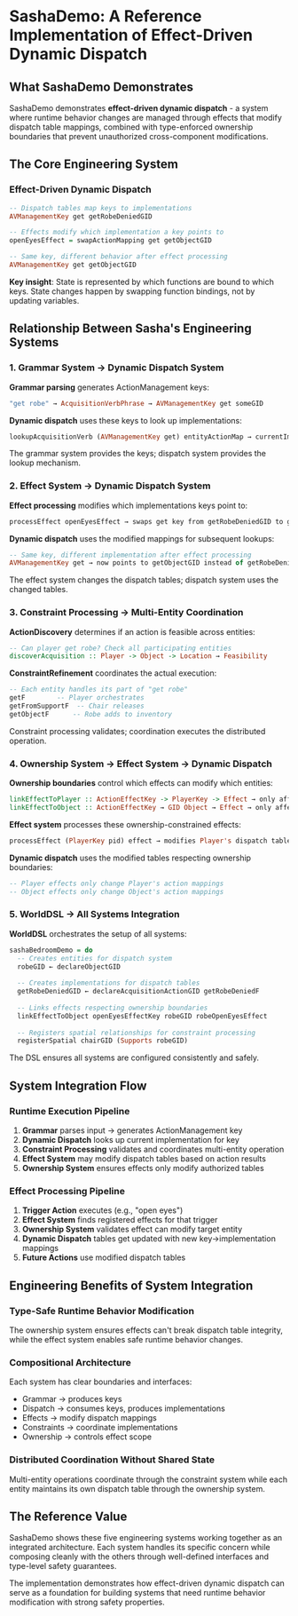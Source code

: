 # SashaDemo: A Reference Implementation of Effect-Driven Dynamic Dispatch

## What SashaDemo Demonstrates

SashaDemo demonstrates **effect-driven dynamic dispatch** - a system where runtime behavior changes are managed through effects that modify dispatch table mappings, combined with type-enforced ownership boundaries that prevent unauthorized cross-component modifications.

## The Core Engineering System

### Effect-Driven Dynamic Dispatch
```haskell
-- Dispatch tables map keys to implementations
AVManagementKey get getRobeDeniedGID

-- Effects modify which implementation a key points to
openEyesEffect = swapActionMapping get getObjectGID

-- Same key, different behavior after effect processing
AVManagementKey get getObjectGID
```

**Key insight**: State is represented by which functions are bound to which keys. State changes happen by swapping function bindings, not by updating variables.

## Relationship Between Sasha's Engineering Systems

### 1. Grammar System → Dynamic Dispatch System
**Grammar parsing** generates ActionManagement keys:
```haskell
"get robe" → AcquisitionVerbPhrase → AVManagementKey get someGID
```

**Dynamic dispatch** uses these keys to look up implementations:
```haskell
lookupAcquisitionVerb (AVManagementKey get) entityActionMap → currentImplementation
```

The grammar system provides the keys; dispatch system provides the lookup mechanism.

### 2. Effect System → Dynamic Dispatch System  
**Effect processing** modifies which implementations keys point to:
```haskell
processEffect openEyesEffect → swaps get key from getRobeDeniedGID to getObjectGID
```

**Dynamic dispatch** uses the modified mappings for subsequent lookups:
```haskell
-- Same key, different implementation after effect processing
AVManagementKey get → now points to getObjectGID instead of getRobeDeniedGID
```

The effect system changes the dispatch tables; dispatch system uses the changed tables.

### 3. Constraint Processing → Multi-Entity Coordination
**ActionDiscovery** determines if an action is feasible across entities:
```haskell
-- Can player get robe? Check all participating entities
discoverAcquisition :: Player -> Object -> Location → Feasibility
```

**ConstraintRefinement** coordinates the actual execution:
```haskell
-- Each entity handles its part of "get robe"
getF        -- Player orchestrates
getFromSupportF  -- Chair releases  
getObjectF      -- Robe adds to inventory
```

Constraint processing validates; coordination executes the distributed operation.

### 4. Ownership System → Effect System → Dynamic Dispatch
**Ownership boundaries** control which effects can modify which entities:
```haskell
linkEffectToPlayer :: ActionEffectKey -> PlayerKey -> Effect → only affects Player
linkEffectToObject :: ActionEffectKey → GID Object → Effect → only affects Object
```

**Effect system** processes these ownership-constrained effects:
```haskell
processEffect (PlayerKey pid) effect → modifies Player's dispatch table only
```

**Dynamic dispatch** uses the modified tables respecting ownership boundaries:
```haskell
-- Player effects only change Player's action mappings
-- Object effects only change Object's action mappings
```

### 5. WorldDSL → All Systems Integration
**WorldDSL** orchestrates the setup of all systems:
```haskell
sashaBedroomDemo = do
  -- Creates entities for dispatch system
  robeGID ← declareObjectGID
  
  -- Creates implementations for dispatch tables  
  getRobeDeniedGID ← declareAcquisitionActionGID getRobeDeniedF
  
  -- Links effects respecting ownership boundaries
  linkEffectToObject openEyesEffectKey robeGID robeOpenEyesEffect
  
  -- Registers spatial relationships for constraint processing
  registerSpatial chairGID (Supports robeGID)
```

The DSL ensures all systems are configured consistently and safely.

## System Integration Flow

### Runtime Execution Pipeline
1. **Grammar** parses input → generates ActionManagement key
2. **Dynamic Dispatch** looks up current implementation for key
3. **Constraint Processing** validates and coordinates multi-entity operation
4. **Effect System** may modify dispatch tables based on action results
5. **Ownership System** ensures effects only modify authorized tables

### Effect Processing Pipeline  
1. **Trigger Action** executes (e.g., "open eyes")
2. **Effect System** finds registered effects for that trigger
3. **Ownership System** validates effect can modify target entity
4. **Dynamic Dispatch** tables get updated with new key→implementation mappings
5. **Future Actions** use modified dispatch tables

## Engineering Benefits of System Integration

### Type-Safe Runtime Behavior Modification
The ownership system ensures effects can't break dispatch table integrity, while the effect system enables safe runtime behavior changes.

### Compositional Architecture
Each system has clear boundaries and interfaces:
- Grammar → produces keys
- Dispatch → consumes keys, produces implementations  
- Effects → modify dispatch mappings
- Constraints → coordinate implementations
- Ownership → controls effect scope

### Distributed Coordination Without Shared State
Multi-entity operations coordinate through the constraint system while each entity maintains its own dispatch table through the ownership system.

## The Reference Value

SashaDemo shows these five engineering systems working together as an integrated architecture. Each system handles its specific concern while composing cleanly with the others through well-defined interfaces and type-level safety guarantees.

The implementation demonstrates how effect-driven dynamic dispatch can serve as a foundation for building systems that need runtime behavior modification with strong safety properties.
